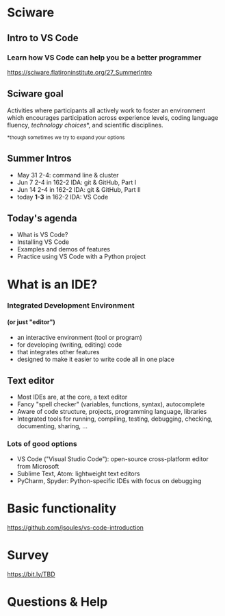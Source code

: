 # Sciware

## Intro to VS Code
### Learn how VS Code can help you be a better programmer

https://sciware.flatironinstitute.org/27_SummerIntro


## Sciware goal

Activities where participants all actively work to foster an environment which encourages participation across experience levels, coding language fluency, *technology choices*\*, and scientific disciplines.

<small>\*though sometimes we try to expand your options</small>


## Summer Intros

- May 31 2-4: command line & cluster
- Jun 7 2-4 in 162-2 IDA: git & GitHub, Part I
- Jun 14 2-4 in 162-2 IDA: git & GitHub, Part II
- today **1-3** in 162-2 IDA: VS Code


## Today's agenda

- What is VS Code?
- Installing VS Code
- Examples and demos of features
- Practice using VS Code with a Python project

<!-- Features:
- Built-in terminal, with exit code coloring
- File browser
- Editor tabs/peeking
- Search
- Git awareness
- Extensions: Python, Jupyter
- Workspaces
- Python
  - Syntax highlighting
  - Tab complete
  - Hover for doc
  - Jump to definition
  - Linting (yellow squiggles)
  - Notebooks
 -->

<!-- Questions
- Do we want any slides?
- Integrate short exercises, or lecturing followed by longer exercise?
- Are we going to help students install VS Code and Python? (https://code.visualstudio.com/docs/python/python-tutorial)
-->

# What is an IDE?

### Integrated Development Environment
#### (or just "editor")

- an interactive environment (tool or program)
- for developing (writing, editing) code
- that integrates other features
- designed to make it easier to write code all in one place

## Text editor

- Most IDEs are, at the core, a text editor
- Fancy "spell checker" (variables, functions, syntax), autocomplete
- Aware of code structure, projects, programming language, libraries
- Integrated tools for running, compiling, testing, debugging, checking, documenting, sharing, ...

### Lots of good options

- VS Code ("Visual Studio Code"): open-source cross-platform editor from Microsoft
- Sublime Text, Atom: lightweight text editors
- PyCharm, Spyder: Python-specific IDEs with focus on debugging

# Basic functionality

https://github.com/jsoules/vs-code-introduction 

# Survey

https://bit.ly/TBD

# Questions & Help
